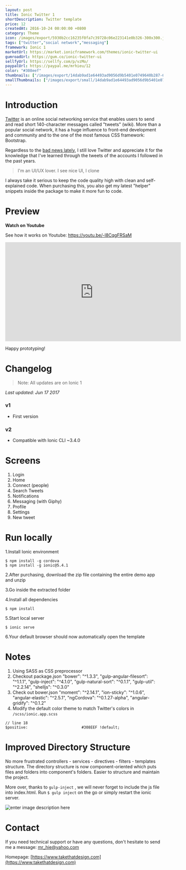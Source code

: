 ```yaml
---
layout: post
title: Ionic Twitter 1
shortDescription: Twitter template 
price: 12
createdAt: 2016-10-24 00:00:00 +0800
category: Theme
icon: /images/export/5930b2cc16235f0fa7c39728c06e223141e0b326-300x300.jpg
tags: ["twitter","social network","messaging"]
framework: Ionic 1
marketUrl: https://market.ionicframework.com/themes/ionic-twitter-ui
gumroadUrl: https://gum.co/ionic-twitter-ui
sellfyUrl: https://sellfy.com/p/vzMo/
paypalUrl: https://paypal.me/mrhieu/12
color: "#308eef"
thumbnails: ["/images/export/14dab9ad1e64493ad9056d9b5401e0749640b287-665x1182.jpg","/images/export/efd0144d3d4dc4ad0ba8c5618d31431de502f05b-665x1182.jpg","/images/export/467e1bb67af60d384e48d0a4365ceff4e0d7eaea-665x1182.jpg","/images/export/b26b7a1f1851af3f0ed7ea47c59f69ea822c0f0b-665x1182.jpg","/images/export/bd6e4554fa05bb2a41606793a5eab17266cae6ca-665x1182.jpg","/images/export/c17300b19e8e9b3996a218620be9b3438e7667d2-665x1182.jpg"]
smallThumbnails: ["/images/export/small/14dab9ad1e64493ad9056d9b5401e0749640b287-665x1182.jpg","/images/export/small/efd0144d3d4dc4ad0ba8c5618d31431de502f05b-665x1182.jpg","/images/export/small/467e1bb67af60d384e48d0a4365ceff4e0d7eaea-665x1182.jpg"]
---
```


# Introduction

[Twitter](https://twitter.com/) is an online social networking service that enables users to send and read short 140-character messages called "tweets" (wiki). More than a popular social network, it has a huge influence to front-end development and community and to the one of the most famous CSS framework: Bootstrap. 

Regardless to the [bad news lately](http://thenextweb.com/twitter/2016/10/18/twitter-weibo-value/), I still love Twitter and appreciate it for the knowledge that I've learned through the tweets of the accounts I followed in the past years.

> I'm an UI/UX lover. I see nice UI, I clone

I always take it serious to keep the code quality high with clean and self-explained code. When purchasing this, you also get my latest "helper" snippets inside the package to make it more fun to code.

# Preview




**Watch on Youtube**

See how it works on Youtube: https://youtu.be/-l8CqgFRSaM

<iframe width="560" height="315" src="https://www.youtube.com/embed/-l8CqgFRSaM" frameborder="0" allow="accelerometer; autoplay; encrypted-media; gyroscope; picture-in-picture" allowfullscreen></iframe>


Happy prototyping!


# Changelog

> Note: All updates are on Ionic 1

*Last updated: Jun 17 2017*

### v1

* First version

### v2

* Compatible with Ionic CLI ~3.4.0

# Screens

1. Login
2. Home
3. Connect (people)
4. Search Tweets
4. Notifications
5. Messaging (with Giphy)
6. Profile
7. Settings
8. New tweet

# Run locally
1.Install Ionic environment

```
$ npm install -g cordova
$ npm install -g ionic@5.4.1
```

2.After purchasing, download the zip file containing the entire demo app and unzip

3.Go inside the extracted folder

4.Install all dependencies

```
$ npm install
```

5.Start local server
```
$ ionic serve
```

6.Your default browser should now automatically open the template


# Notes

1. Using SASS as CSS preprocessor
2. Checkout package.json
	"bower": "^1.3.3",
    "gulp-angular-filesort": "^1.1.1",
    "gulp-inject": "^4.1.0",
    "gulp-natural-sort": "^0.1.1",
    "gulp-util": "^2.2.14",
    "shelljs": "^0.3.0" 
3. Check out bower.json 
	"moment": "^2.14.1",
    "ion-sticky": "^1.0.6",
    "angular-elastic": "^2.5.1",
    "ngCordova": "^0.1.27-alpha",
    "angular-gridify": "^0.1.2"
4. Modify the default color theme to match Twitter's colors in `/scss/ionic.app.scss`
```
// line 18
$positive:                        #308EEF !default;
```

# Improved Directory Structure
No more frustrated controllers - services - directives - filters - templates structure. The directory structure is now component-oriented which puts files and folders into component's folders. Easier to structure and maintain the project.

More over, thanks to `gulp-inject` , we will never forget to include the js file into index.html. Run `$ gulp inject` on the go or simply restart the ionic server.

![enter image description here](https://www.dropbox.com/s/hu0plk833tzy6h3/tw_directory_structure.png?raw=1)

# Contact
If you need technical support or have any questions, don't hesitate to send me a message: [mr_hie@yahoo.com](mailto:mr_hie@yahoo.com)

Homepage: [https://www.takethatdesign.com](https://www.takethatdesign.com)
